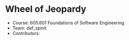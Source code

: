 #  Wheel of Jeopardy
- Course: 605.601 Foundations of Software Engineering
- Team: def_spinit
- Contributors:
